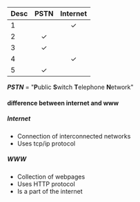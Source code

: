 | Desc | PSTN                   | Internet                  |
| ---- | ---------------------- | ------------------------- |
| 1    |                        | <center>✓      </center> |
| 2    | <center>✓   </center> |                           |
| 3    | <center>✓   </center> |                           |
| 4    |                        | <center>✓   </center>    |
| 5    | <center>✓   </center> |                           |

***PSTN*** = "**P**ublic **S**witch **T**elephone **N**etwork"
#### difference between internet and www
##### Internet  
- Connection of interconnected networks
- Uses tcp/ip protocol
##### WWW 
  - Collection of webpages
  - Uses HTTP protocol
  - Is a part of the internet
